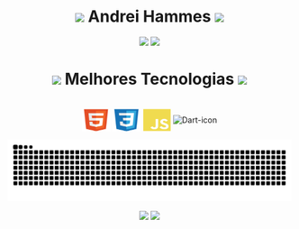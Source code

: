 
<h1 align="center">
  <img src="https://media.giphy.com/media/vGWZEktceb6HS/giphy.gif" width="30">
  Andrei Hammes <img src="https://media.giphy.com/media/vGWZEktceb6HS/giphy.gif" width="30">
</h1>


<div align="center">
  
  <img height="170em" src="https://github-readme-stats.vercel.app/api?username=andreihammes&show_icons=true&theme=midnight-purple&include_all_commits=true&count_private=true"/>
  <img height="170em" src="https://github-readme-stats.vercel.app/api/top-langs/?username=andreihammes&theme=midnight-purple&hide_border=false&&layout=compact"/>
</div>


<h1 align="center">
  <img src="https://media.giphy.com/media/mPJZA10THoWoTbW8uV/giphy.gif" width="30">
  Melhores Tecnologias <img src="https://media.giphy.com/media/mPJZA10THoWoTbW8uV/giphy.gif" width="30">
</h1>

<div  align="center"> 
  <div style="display: inline_block"><br>
    <img align="center" height="40" width="50" alt="html-icon" src="https://raw.githubusercontent.com/devicons/devicon/master/icons/html5/html5-original.svg">
    <img align="center" height="40" width="50" alt="css-icon" src="https://raw.githubusercontent.com/devicons/devicon/master/icons/css3/css3-original.svg">
    <img align="center" height="40" width="50" alt="js-icon"  src="https://raw.githubusercontent.com/devicons/devicon/master/icons/javascript/javascript-plain.svg">
    <img align="center" alt="Dart-icon" height="40" width="50"  src="https://cdn.jsdelivr.net/gh/devicons/devicon/icons/dart/dart-original.svg">
   </div>


![Snake animation](https://github.com/AndreiHammes/AndreiHammes/blob/output/github-contribution-grid-snake.svg)
<br>
  
  <img src="https://media.giphy.com/media/MwsLT5fj4c25fIn9Hm/giphy.gif" width="40">
  <img src="https://media.giphy.com/media/HU2H0A0sLnbiLgY6zX/giphy.gif" width="40">

  





